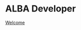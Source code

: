 <!DOCTYPE html>
<html lang="en">

<head>
    <meta charset="UTF-8">
    <meta http-equiv="X-UA-Compatible" content="IE=edge">
    <meta name="viewport" content="width=device-width, initial-scale=1.0">
    <title>Background Change Automatic - ALBA Developer</title>
    <link rel="stylesheet" href="style.css">
</head>

<body>
    <div class="Section_top">
        <div class="content">
            <h1>ALBA <span>Developer</span></h1>
            <a href="file:///C:/Users/Eveh%20Alba/Desktop/1/index.html">Welcome</a>
        </div>
    </div> 
</body>

</html>
